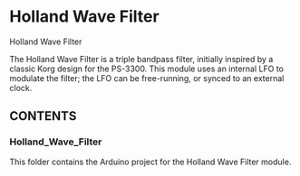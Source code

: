 # Holland Wave Filter
Holland Wave Filter

The Holland Wave Filter is a triple bandpass filter, initially inspired by a classic Korg design for the PS-3300. This module uses an internal LFO to modulate the filter; the LFO can be free-running, or synced to an external clock.

## CONTENTS ##


### Holland_Wave_Filter ###
This folder contains the Arduino project for the Holland Wave Filter module.
